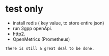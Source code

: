 # test only

- install redis ( key value, to store entire json)
- run 3gpp openApi.
- http2.
- OpenMetrics (Prometheus)



`
There is still a great deal to be done.
`


